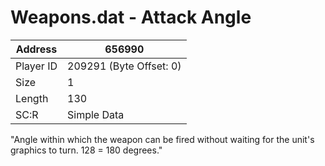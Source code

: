 #  Weapons.dat - Attack Angle
Address   | 656990
----------|-------------
Player ID | 209291 (Byte Offset: 0)
Size 	  | 1
Length 	  | 130
SC:R      | Simple Data

"Angle within which the weapon can be fired without waiting for the unit's graphics to turn. 128 = 180 degrees."
